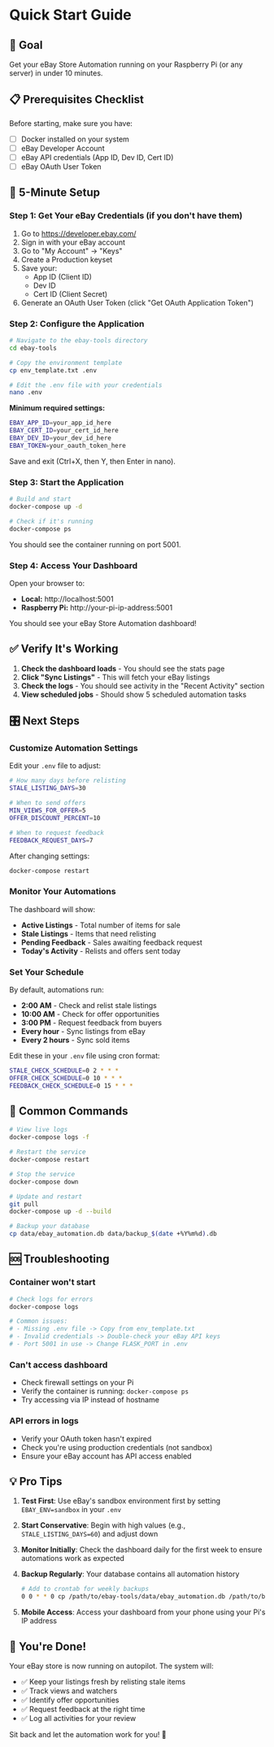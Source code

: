 # Quick Start Guide

## 🎯 Goal
Get your eBay Store Automation running on your Raspberry Pi (or any server) in under 10 minutes.

## 📋 Prerequisites Checklist

Before starting, make sure you have:
- [ ] Docker installed on your system
- [ ] eBay Developer Account
- [ ] eBay API credentials (App ID, Dev ID, Cert ID)
- [ ] eBay OAuth User Token

## 🚀 5-Minute Setup

### Step 1: Get Your eBay Credentials (if you don't have them)

1. Go to https://developer.ebay.com/
2. Sign in with your eBay account
3. Go to "My Account" → "Keys"
4. Create a Production keyset
5. Save your:
   - App ID (Client ID)
   - Dev ID
   - Cert ID (Client Secret)
6. Generate an OAuth User Token (click "Get OAuth Application Token")

### Step 2: Configure the Application

```bash
# Navigate to the ebay-tools directory
cd ebay-tools

# Copy the environment template
cp env_template.txt .env

# Edit the .env file with your credentials
nano .env
```

**Minimum required settings:**
```bash
EBAY_APP_ID=your_app_id_here
EBAY_CERT_ID=your_cert_id_here
EBAY_DEV_ID=your_dev_id_here
EBAY_TOKEN=your_oauth_token_here
```

Save and exit (Ctrl+X, then Y, then Enter in nano).

### Step 3: Start the Application

```bash
# Build and start
docker-compose up -d

# Check if it's running
docker-compose ps
```

You should see the container running on port 5001.

### Step 4: Access Your Dashboard

Open your browser to:
- **Local:** http://localhost:5001
- **Raspberry Pi:** http://your-pi-ip-address:5001

You should see your eBay Store Automation dashboard!

## ✅ Verify It's Working

1. **Check the dashboard loads** - You should see the stats page
2. **Click "Sync Listings"** - This will fetch your eBay listings
3. **Check the logs** - You should see activity in the "Recent Activity" section
4. **View scheduled jobs** - Should show 5 scheduled automation tasks

## 🎛️ Next Steps

### Customize Automation Settings

Edit your `.env` file to adjust:

```bash
# How many days before relisting
STALE_LISTING_DAYS=30

# When to send offers
MIN_VIEWS_FOR_OFFER=5
OFFER_DISCOUNT_PERCENT=10

# When to request feedback
FEEDBACK_REQUEST_DAYS=7
```

After changing settings:
```bash
docker-compose restart
```

### Monitor Your Automations

The dashboard will show:
- **Active Listings** - Total number of items for sale
- **Stale Listings** - Items that need relisting
- **Pending Feedback** - Sales awaiting feedback request
- **Today's Activity** - Relists and offers sent today

### Set Your Schedule

By default, automations run:
- **2:00 AM** - Check and relist stale listings
- **10:00 AM** - Check for offer opportunities
- **3:00 PM** - Request feedback from buyers
- **Every hour** - Sync listings from eBay
- **Every 2 hours** - Sync sold items

Edit these in your `.env` file using cron format:
```bash
STALE_CHECK_SCHEDULE=0 2 * * *
OFFER_CHECK_SCHEDULE=0 10 * * *
FEEDBACK_CHECK_SCHEDULE=0 15 * * *
```

## 🔧 Common Commands

```bash
# View live logs
docker-compose logs -f

# Restart the service
docker-compose restart

# Stop the service
docker-compose down

# Update and restart
git pull
docker-compose up -d --build

# Backup your database
cp data/ebay_automation.db data/backup_$(date +%Y%m%d).db
```

## 🆘 Troubleshooting

### Container won't start
```bash
# Check logs for errors
docker-compose logs

# Common issues:
# - Missing .env file -> Copy from env_template.txt
# - Invalid credentials -> Double-check your eBay API keys
# - Port 5001 in use -> Change FLASK_PORT in .env
```

### Can't access dashboard
- Check firewall settings on your Pi
- Verify the container is running: `docker-compose ps`
- Try accessing via IP instead of hostname

### API errors in logs
- Verify your OAuth token hasn't expired
- Check you're using production credentials (not sandbox)
- Ensure your eBay account has API access enabled

## 💡 Pro Tips

1. **Test First**: Use eBay's sandbox environment first by setting `EBAY_ENV=sandbox` in your `.env`

2. **Start Conservative**: Begin with high values (e.g., `STALE_LISTING_DAYS=60`) and adjust down

3. **Monitor Initially**: Check the dashboard daily for the first week to ensure automations work as expected

4. **Backup Regularly**: Your database contains all automation history
   ```bash
   # Add to crontab for weekly backups
   0 0 * * 0 cp /path/to/ebay-tools/data/ebay_automation.db /path/to/backups/ebay_$(date +\%Y\%m\%d).db
   ```

5. **Mobile Access**: Access your dashboard from your phone using your Pi's IP address

## 🎉 You're Done!

Your eBay store is now running on autopilot. The system will:
- ✅ Keep your listings fresh by relisting stale items
- ✅ Track views and watchers
- ✅ Identify offer opportunities
- ✅ Request feedback at the right time
- ✅ Log all activities for your review

Sit back and let the automation work for you! 🚀


